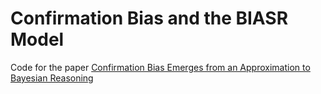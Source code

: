 # Confirmation Bias and the BIASR Model

Code for the paper [Confirmation Bias Emerges from an Approximation to Bayesian Reasoning](https://psyarxiv.com/jzct8/)

